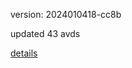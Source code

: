 version: 2024010418-cc8b

updated 43 avds

[details](https://github.com/0x74f917491bfa7ebfa379/ali_avd_db/blob/master/change_log/2024/01/04/18/cc8b.txt)